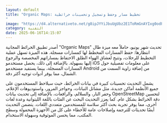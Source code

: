 ```yaml
---
layout: default
title: "Organic Maps: تخطيط مسار وحفظ وتسجيل وتحسينات خرائطية
"
image: "https://d4.alternativeto.net/g8ipJYYiJbuUgUbz2E1ToRmGnAYIxg0odPmw1MZxKJg/rs:fill:1520:760:0/g:ce:0:0/YWJzOi8vZGlzdC9jb250ZW50LzE3NTAwNzg3Mzc2ODkucG5n.png"
category: التقنية
date: 2025-06-16T14:15:07
---
```


أصدر تطبيق الخرائط المجانية "Organic Maps" تحديث شهر يونيو، حاملاً معه ميزة طال انتظارها: حفظ المسارات المخطط لها كمسارات مسجلة. هذه الميزة تسهل عملية التخطيط للرحلات، وتتيح لعشاق الهواء الطلق الاحتفاظ بمساراتهم المخصصة والرجوع إليها بسهولة. بالإضافة إلى ذلك، يحصل مستخدمو iOS على معلومات تفصيلية حول المسارات المسجلة، بينما يستفيد مستخدمو Android من إضافة زاوية السمت من الشمال، مما يوفر أدوات توجيه أكثر دقة.

يشمل التحديث تحسينات كبيرة في بيانات الخرائط، حيث سيلاحظ المستخدمون على جميع الأنظمة أماكن جديدة، مثل مشاتل النباتات، وحواجز المرور، واستوديوهات الإعلام، وحفر النار، والسلالم، والرافعات، بالإضافة إلى تحديث بيانات OpenStreetMap لتحسين دقة الخرائط بشكل عام. كما يعزز التحديث البحث عن الفئات باللغة الليتوانية وعدة لغات أخرى، مما يوفر تجربة بحث أكثر سلاسة للمستخدمين متعددي اللغات. يتضمن التحديث أيضًا تحديثات للترجمة وإصلاحات عامة للأخطاء على كل من الأجهزة المحمولة وسطح المكتب، مما يحسن الموثوقية وسهولة الاستخدام.
